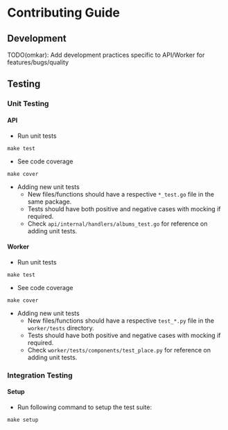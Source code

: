 # Contributing Guide

## Development
TODO(omkar): Add development practices specific to API/Worker for features/bugs/quality

## Testing

### Unit Testing

#### API
- Run unit tests
```
make test
```
- See code coverage
```
make cover
```
- Adding new unit tests  
  - New files/functions should have a respective `*_test.go` file in the same package.
  - Tests should have both positive and negative cases with mocking if required.
  - Check `api/internal/handlers/albums_test.go` for reference on adding unit tests.

#### Worker
- Run unit tests
```
make test
```
- See code coverage
```
make cover
```
- Adding new unit tests  
  - New files/functions should have a respective `test_*.py` file in the `worker/tests` directory.
  - Tests should have both positive and negative cases with mocking if required.
  - Check `worker/tests/components/test_place.py` for reference on adding unit tests.

### Integration Testing

#### Setup
- Run following command to setup the test suite:
```
make setup
```